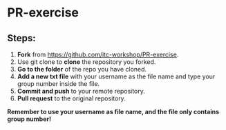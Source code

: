 # PR-exercise

## Steps:
1. **Fork** from https://github.com/itc-workshop/PR-exercise.
2. Use git clone to **clone** the repository you forked.
3. **Go to the folder** of the repo you have cloned.
4. **Add a new txt file** with your username as the file name and type your group number inside the file.
5. **Commit and push** to your remote repository.
6. **Pull request** to the original repository.

**Remember to use your username as file name, and the file only contains group number!**
